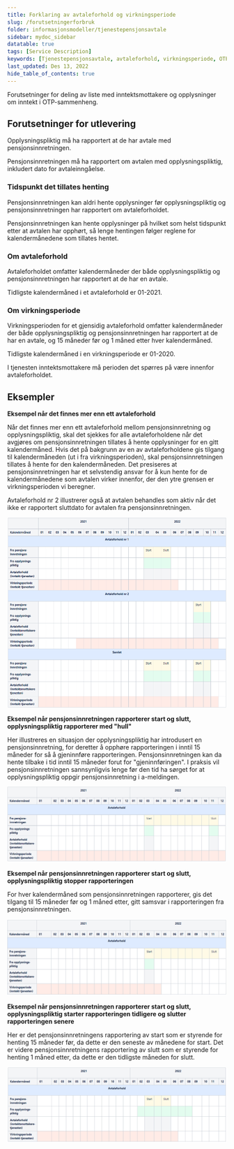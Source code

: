 ```yaml
---
title: Forklaring av avtaleforhold og virkningsperiode
slug: /forutsetningerforbruk
folder: informasjonsmodeller/tjenestepensjonsavtale
sidebar: mydoc_sidebar
datatable: true
tags: [Service Description]
keywords: [Tjenestepensjonsavtale, avtaleforhold, virkningsperiode, OTP]
last_updated: Des 13, 2022
hide_table_of_contents: true
---
```

<summary>Forutsetninger for deling av liste med inntektsmottakere og opplysninger om inntekt i OTP-sammenheng.</summary>

## Forutsetninger for utlevering

Opplysningspliktig må ha rapportert at de har avtale med pensjonsinnretningen.

Pensjonsinnretningen må ha rapportert om avtalen med opplysningspliktig, inkludert dato for avtaleinngåelse.

### Tidspunkt det tillates henting

Pensjonsinnretningen kan aldri hente opplysninger før opplysningspliktig og pensjonsinnretningen har rapportert om avtaleforholdet.

Pensjonsinnretningen kan hente opplysninger på hvilket som helst tidspunkt etter at avtalen har opphørt, så lenge hentingen følger reglene for kalendermånedene som tillates hentet.

### Om avtaleforhold

Avtaleforholdet omfatter kalendermåneder der både opplysningspliktig og pensjonsinnretningen har rapportert at de har en avtale.

Tidligste kalendermåned i et avtaleforhold er 01-2021.

### Om virkningsperiode

Virkningsperioden for et gjensidig avtaleforhold omfatter kalendermåneder der både opplysningspliktig og pensjonsinnretningen har rapportert at de har en avtale, og 15 måneder før og 1 måned etter hver kalendermåned.

Tidligste kalendermåned i en virkningsperiode er 01-2020.

I tjenesten inntektsmottakere må perioden det spørres på være innenfor avtaleforholdet.

## Eksempler

**Eksempel når det finnes mer enn ett avtaleforhold**

Når det finnes mer enn ett avtaleforhold mellom pensjonsinnretning og opplysningspliktig, skal det sjekkes for alle avtaleforholdene når det avgjøres om pensjonsinnretningen tillates å hente opplysninger for en gitt kalendermåned. Hvis det på bakgrunn av en av avtaleforholdene gis tilgang til kalendermåneden (ut i fra virkningsperioden), skal pensjonsinnretningen tillates å hente for den kalendermåneden. Det presiseres at pensjonsinnretningen har et selvstendig ansvar for å kun hente for de kalendermånedene som avtalen virker innenfor, der den ytre grensen er virkningsperioden vi beregner.

Avtaleforhold nr 2 illustrerer også at avtalen behandles som aktiv når det ikke er rapportert sluttdato for avtalen fra pensjonsinnretningen.

![OTP_Eksempel1](../../../static/download/OTP_Eksempel_1.png)


**Eksempel når pensjonsinnretningen rapporterer start og slutt, opplysningspliktig rapporterer med "hull"**

Her illustreres en situasjon der opplysningspliktig har introdusert en pensjonsinnretning, for deretter å opphøre rapporteringen i inntil 15 måneder for så å gjeninnføre rapporteringen. Pensjonsinnretningen kan da hente tilbake i tid inntil 15 måneder forut for "gjeninnføringen". I praksis vil pensjonsinnretningen sannsynligvis lenge før den tid ha sørget for at opplysningspliktig oppgir pensjonsinnretning i a-meldingen. 

![OTP_Eksempel1](../../../static/download/OTP_Eksempel_2.png)


**Eksempel når pensjonsinnretningen rapporterer start og slutt, opplysningspliktig stopper rapporteringen**

For hver kalendermåned som pensjonsinnretningen rapporterer, gis det tilgang til 15 måneder før og 1 måned etter, gitt samsvar i rapporteringen fra pensjonsinnretningen.

![OTP_Eksempel1](../../../static/download/OTP_Eksempel_3.png)


**Eksempel når pensjonsinnretningen rapporterer start og slutt, opplysningspliktig starter rapporteringen tidligere og slutter rapporteringen senere**

Her er det pensjonsinnretningens rapportering av start som er styrende for henting 15 måneder før, da dette er den seneste av månedene for start. Det er videre pensjonsinnretningens rapportering av slutt som er styrende for henting 1 måned etter, da dette er den tidligste måneden for slutt.

![OTP_Eksempel1](../../../static/download/OTP_Eksempel_4.png)
